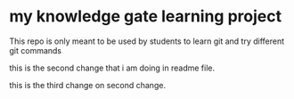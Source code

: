 # my knowledge gate learning project

This repo is only meant to be  used by students to learn git and try different git commands

this is the second change that i am doing in readme file.

this is the third change on second change.